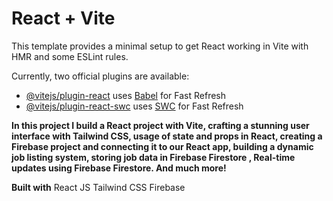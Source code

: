 # React + Vite

This template provides a minimal setup to get React working in Vite with HMR and some ESLint rules.

Currently, two official plugins are available:

- [@vitejs/plugin-react](https://github.com/vitejs/vite-plugin-react/blob/main/packages/plugin-react/README.md) uses [Babel](https://babeljs.io/) for Fast Refresh
- [@vitejs/plugin-react-swc](https://github.com/vitejs/vite-plugin-react-swc) uses [SWC](https://swc.rs/) for Fast Refresh



**In this project I build a React project with Vite, crafting a stunning user interface with Tailwind CSS, usage of state and props in React, creating a Firebase project and connecting it to our React app, building a dynamic job listing system, storing job data in Firebase Firestore , Real-time updates using Firebase Firestore. And much more!**

**Built with**
   React JS
   Tailwind CSS
   Firebase
